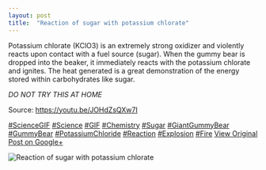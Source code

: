 ```yaml
---
layout: post
title:  "Reaction of sugar with potassium chlorate"
---
```


Potassium chlorate (KClO3) is an extremely strong oxidizer and violently reacts upon contact with a fuel source (sugar). When the gummy bear is dropped into the beaker, it immediately reacts with the potassium chlorate and ignites. The heat generated is a great demonstration of the energy stored within carbohydrates like sugar.   
  
_DO NOT TRY THIS AT HOME_  
  
Source: <https://youtu.be/JOHdZsQXw7I>  
  
[#ScienceGIF](https://plus.google.com/s/%23ScienceGIF/posts) [#Science](https://plus.google.com/s/%23Science/posts) [#GIF](https://plus.google.com/s/%23GIF/posts) [#Chemistry](https://plus.google.com/s/%23Chemistry/posts) [#Sugar](https://plus.google.com/s/%23Sugar/posts) [#GiantGummyBear](https://plus.google.com/s/%23GiantGummyBear/posts) [#GummyBear](https://plus.google.com/s/%23GummyBear/posts) [#PotassiumChloride](https://plus.google.com/s/%23PotassiumChloride/posts) [#Reaction](https://plus.google.com/s/%23Reaction/posts) [#Explosion](https://plus.google.com/s/%23Explosion/posts) [#Fire](https://plus.google.com/s/%23Fire/posts)
[View Original Post on Google+](https://plus.google.com/+ColinSullender/posts/j2iF58kF6G1)

![Reaction of sugar with potassium chlorate](/assets/img/2015-07-06-Reaction-of-sugar-with-potassium-chlorate.gif)
